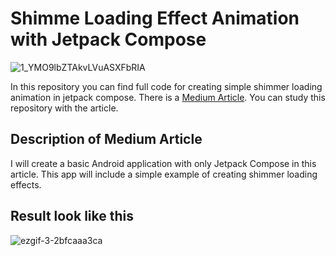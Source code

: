 
# Shimme Loading Effect Animation with Jetpack Compose

![1_YMO9lbZTAkvLVuASXFbRIA](https://github.com/bahromzodabehruz27/Compose-Shimmer-Effect/assets/149923211/3ad81e52-1590-41fc-8c5e-6421db0e88e6)

In this repository you can find full code for creating simple shimmer loading animation in jetpack compose.
There is a [Medium Article](https://medium.com/@bahromzoda.behruz27/shimmer-effects-in-jetpack-compose-b974a3f63aec). You can study this repository with the article.

## Description of Medium Article

I will create a basic Android application with only Jetpack Compose in this article. This app will include a simple example of creating shimmer loading effects.
## Result look like this
![ezgif-3-2bfcaaa3ca](https://github.com/bahromzodabehruz27/Compose-Shimmer-Effect/assets/149923211/4713fa63-8a07-4e95-8ec4-bf77e994c207)


